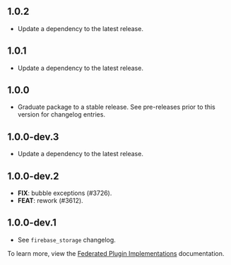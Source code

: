 ## 1.0.2

 - Update a dependency to the latest release.

## 1.0.1

 - Update a dependency to the latest release.

## 1.0.0

 - Graduate package to a stable release. See pre-releases prior to this version for changelog entries.

## 1.0.0-dev.3

 - Update a dependency to the latest release.

## 1.0.0-dev.2

 - **FIX**: bubble exceptions (#3726).
 - **FEAT**: rework (#3612).

## 1.0.0-dev.1

- See `firebase_storage` changelog.

To learn more, view the [Federated Plugin Implementations](https://docs.google.com/document/d/1LD7QjmzJZLCopUrFAAE98wOUQpjmguyGTN2wd_89Srs/edit)
documentation.
